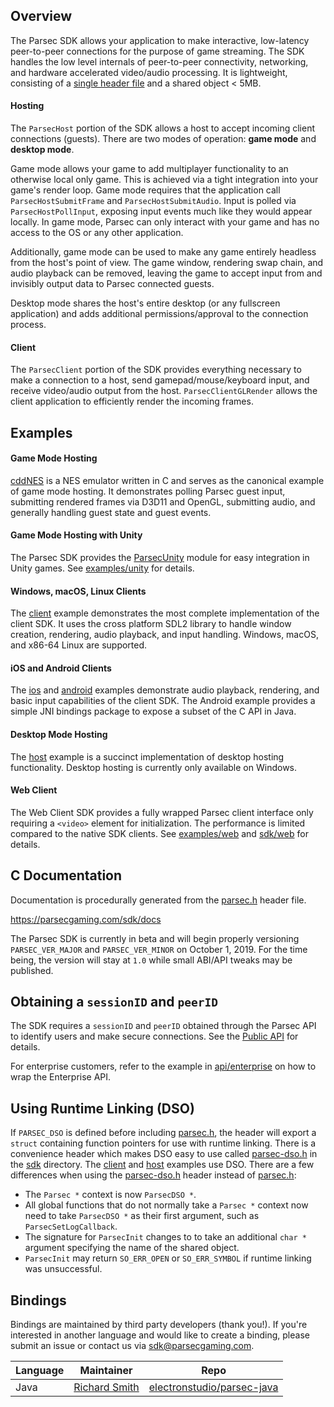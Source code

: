 ## Overview

The Parsec SDK allows your application to make interactive, low-latency peer-to-peer connections for the purpose of game streaming. The SDK handles the low level internals of peer-to-peer connectivity, networking, and hardware accelerated video/audio processing. It is lightweight, consisting of a [single header file](/sdk/parsec.h) and a shared object < 5MB.

#### Hosting
The `ParsecHost` portion of the SDK allows a host to accept incoming client connections (guests). There are two modes of operation: **game mode** and **desktop mode**.

Game mode allows your game to add multiplayer functionality to an otherwise local only game. This is achieved via a tight integration into your game's render loop. Game mode requires that the application call `ParsecHostSubmitFrame` and `ParsecHostSubmitAudio`. Input is polled via `ParsecHostPollInput`, exposing input events much like they would appear locally. In game mode, Parsec can only interact with your game and has no access to the OS or any other application.

Additionally, game mode can be used to make any game entirely headless from the host's point of view. The game window, rendering swap chain, and audio playback can be removed, leaving the game to accept input from and invisibly output data to Parsec connected guests.

Desktop mode shares the host's entire desktop (or any fullscreen application) and adds additional permissions/approval to the connection process.

#### Client
The `ParsecClient` portion of the SDK provides everything necessary to make a connection to a host, send gamepad/mouse/keyboard input, and receive video/audio output from the host. `ParsecClientGLRender` allows the client application to efficiently render the incoming frames.

## Examples

#### Game Mode Hosting
[cddNES](https://github.com/chrisd1100/cddNES) is a NES emulator written in C and serves as the canonical example of game mode hosting. It demonstrates polling Parsec guest input, submitting rendered frames via D3D11 and OpenGL, submitting audio, and generally handling guest state and guest events.
  
#### Game Mode Hosting with Unity
The Parsec SDK provides the [ParsecUnity](/sdk/ParsecUnity) module for easy integration in Unity games. See [examples/unity](/examples/unity) for details.

#### Windows, macOS, Linux Clients
The [client](/examples/client) example demonstrates the most complete implementation of the client SDK. It uses the cross platform SDL2 library to handle window creation, rendering, audio playback, and input handling. Windows, macOS, and x86-64 Linux are supported.

#### iOS and Android Clients
The [ios](/examples/ios) and [android](/examples/android) examples demonstrate audio playback, rendering, and basic input capabilities of the client SDK. The Android example provides a simple JNI bindings package to expose a subset of the C API in Java.

#### Desktop Mode Hosting
The [host](/examples/host) example is a succinct implementation of desktop hosting functionality. Desktop hosting is currently only available on Windows.

#### Web Client
The Web Client SDK provides a fully wrapped Parsec client interface only requiring a `<video>` element for initialization. The performance is limited compared to the native SDK clients. See [examples/web](/examples/web) and [sdk/web](/sdk/web) for details.

## C Documentation

Documentation is procedurally generated from the [parsec.h](/sdk/parsec.h) header file.

https://parsecgaming.com/sdk/docs

The Parsec SDK is currently in beta and will begin properly versioning `PARSEC_VER_MAJOR` and `PARSEC_VER_MINOR` on October 1, 2019. For the time being, the version will stay at `1.0` while small ABI/API tweaks may be published.

## Obtaining a `sessionID` and `peerID`

The SDK requires a `sessionID` and `peerID` obtained through the Parsec API to identify users and make secure connections. See the [Public API](/api/public) for details.

For enterprise customers, refer to the example in [api/enterprise](/api/enterprise) on how to wrap the Enterprise API. 

## Using Runtime Linking (DSO)

If `PARSEC_DSO` is defined before including [parsec.h](/sdk/parsec.h), the header will export a `struct` containing function pointers for use with runtime linking. There is a convenience header which makes DSO easy to use called [parsec-dso.h](/sdk/parsec-dso.h) in the [sdk](/sdk) directory. The [client](/examples/client) and [host](/examples/host) examples use DSO. There are a few differences when using the [parsec-dso.h](/sdk/parsec-dso.h) header instead of [parsec.h](/sdk/parsec.h):

- The `Parsec *` context is now `ParsecDSO *`.
- All global functions that do not normally take a `Parsec *` context now need to take `ParsecDSO *` as their first argument, such as `ParsecSetLogCallback`.
- The signature for `ParsecInit` changes to to take an additional `char *` argument specifying the name of the shared object.
- `ParsecInit` may return `SO_ERR_OPEN` or `SO_ERR_SYMBOL` if runtime linking was unsuccessful.

## Bindings

Bindings are maintained by third party developers (thank you!). If you're interested in another language and would like to create a binding, please submit an issue or contact us via [sdk@parsecgaming.com](mailto:sdk@parsecgaming.com).

| Language | Maintainer | Repo |
|----------|------------|------|
| Java | [Richard Smith](https://github.com/electronstudio) | [electronstudio/parsec-java](https://github.com/electronstudio/parsec-java)

